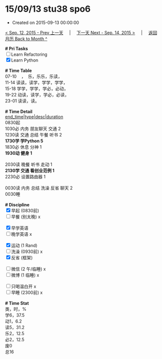 # 15/09/13 stu38 spo6

- Created on 2015-09-13 00:00:00

[< Sep. 12, 2015 - Prev 上一天](_archived/lifelogs/2015/09/d12.md) &nbsp; &nbsp; | &nbsp; &nbsp; [下一天 Next - Sep. 14, 2015 >](_archived/lifelogs/2015/09/d14.md) &nbsp; &nbsp; |  &nbsp; &nbsp; [返回月历 Back to Month ^](_archived/lifelogs/2015/09/index.md)
<br/><div><strong># Pri Tasks</strong></div><div><input type="checkbox"/>Learn Refactoring</div><div><input checked="true" type="checkbox"/>Learn Python</div><div><br/></div><div><b># Time Table</b></div><div>07-10    ，  乐，乐乐，乐读，</div><div>11-14 读读，读学，学学，学学，</div><div>15-18 学学，学学，学必，必动，</div><div>19-22 动读，读学，学必，必读，</div><div>23-01 读读，读。</div><div><br/></div><div><b># Time Detail</b></div><div><u>end_time|type|desc|duration</u></div><div>0830起</div><div>1030必 内务 朋友聊天 交通 2</div><div>1230读 交通 总结 午餐 听书 2</div><div><b>1730学 学Python 5</b></div><div>1830必 休息 分神 1</div><div><b>1930动 健身 1</b></div><div><br/></div><div>2030读 晚餐 听书 走动 1</div><div><b>2130学 交通 看创业范例 1</b></div><div>2230必 设置路由器 1</div><div><b><br/></b></div><div>0030读 内务 总结 洗澡 反省 聊天 2</div><div>0030睡</div><div><br/></div><div><b># Discipline</b></div><div><input checked="true" type="checkbox"/>早起 (0830前) </div><div><input type="checkbox"/>早餐 (别太晚) x</div><div><br/></div><div><input checked="true" type="checkbox"/>早学英语 </div><div><input type="checkbox"/>晚学英语 x</div><div><br/></div><div><input checked="true" type="checkbox"/>运动 (1 Rand) </div><div><input type="checkbox"/>洗澡 (0930前) x</div><div><input checked="true" type="checkbox"/>反省 (框架) </div><div><br/></div><div><input type="checkbox"/>微信 (2 午/临睡) x</div><div><input type="checkbox"/>微博 (1 临睡) x</div><div><br/></div><div><input type="checkbox"/>只喝温白开 x</div><div><input type="checkbox"/>早睡 (2300前) x</div><div><br/></div><div><b># Time Stat</b></div><div>类，时，%<br clear="none"/>学6，37.5</div><div>动1，6.2</div><div>读5，31.2</div><div>乐2，12.5<br clear="none"/>必2，12.5<br clear="none"/>废0</div><div>总16</div>

